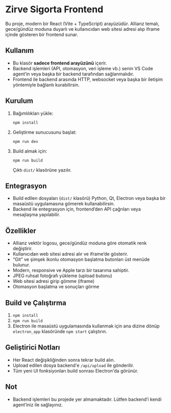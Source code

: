 # Zirve Sigorta Frontend

Bu proje, modern bir React (Vite + TypeScript) arayüzüdür. Allianz temalı, gece/gündüz moduna duyarlı ve kullanıcıdan web sitesi adresi alıp iframe içinde gösteren bir frontend sunar.

## Kullanım

- Bu klasör **sadece frontend arayüzünü** içerir.
- Backend işlemleri (API, otomasyon, veri işleme vb.) senin VS Code agent’in veya başka bir backend tarafından sağlanmalıdır.
- Frontend ile backend arasında HTTP, websocket veya başka bir iletişim yöntemiyle bağlantı kurabilirsin.

## Kurulum

1. Bağımlılıkları yükle:
   ```
   npm install
   ```
2. Geliştirme sunucusunu başlat:
   ```
   npm run dev
   ```
3. Build almak için:
   ```
   npm run build
   ```
   Çıktı `dist/` klasörüne yazılır.

## Entegrasyon

- Build edilen dosyaları (`dist/` klasörü) Python, Qt, Electron veya başka bir masaüstü uygulamasına gömerek kullanabilirsin.
- Backend ile entegrasyon için, frontend’den API çağrıları veya mesajlaşma yapılabilir.

## Özellikler

- Allianz vektör logosu, gece/gündüz moduna göre otomatik renk değiştirir.
- Kullanıcıdan web sitesi adresi alır ve iframe’de gösterir.
- “Git” ve şimşek ikonlu otomasyon başlatma butonları üst menüde bulunur.
- Modern, responsive ve Apple tarzı bir tasarıma sahiptir.
- JPEG ruhsat fotoğrafı yükleme (upload butonu)
- Web sitesi adresi girip gömme (iframe)
- Otomasyon başlatma ve sonuçları görme

## Build ve Çalıştırma
1. `npm install`
2. `npm run build`
3. Electron ile masaüstü uygulamasında kullanmak için ana dizine dönüp `electron_app` klasöründe `npm start` çalıştırın.

## Geliştirici Notları
- Her React değişikliğinden sonra tekrar build alın.
- Upload edilen dosya backend'e `/api/upload` ile gönderilir.
- Tüm yeni UI fonksiyonları build sonrası Electron'da görünür.

## Not

- Backend işlemleri bu projede yer almamaktadır. Lütfen backend’i kendi agent’iniz ile sağlayınız.